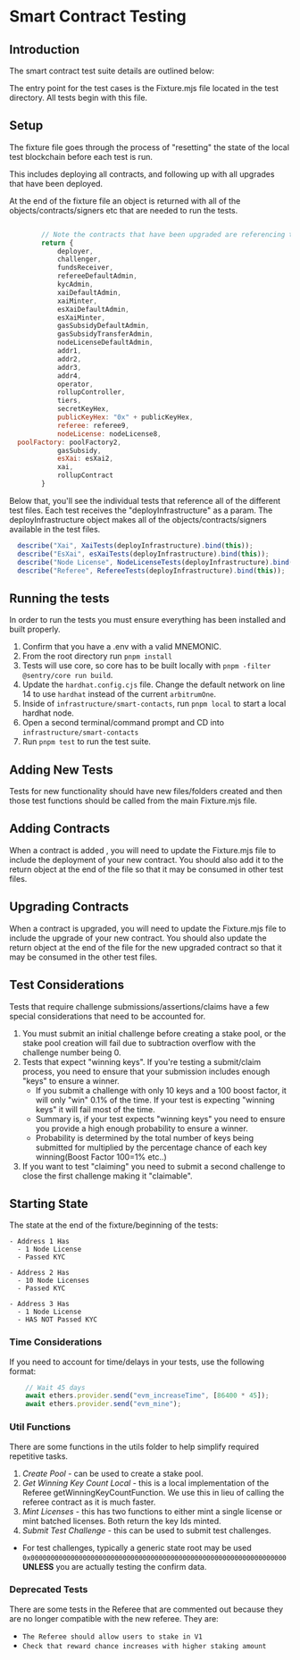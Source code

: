 # Smart Contract Testing

## Introduction

The smart contract test suite details are outlined below:

The entry point for the test cases is the Fixture.mjs file located in the test directory. All tests begin with this file.

## Setup

The fixture file goes through the process of "resetting" the state of the local test blockchain before each test is run.

This includes deploying all contracts, and following up with all upgrades that have been deployed.

At the end of the fixture file an object is returned with all of the objects/contracts/signers etc that are needed to run the tests.

```javascript

        // Note the contracts that have been upgraded are referencing the upgraded version(s)
        return {
            deployer,
            challenger,
            fundsReceiver,
            refereeDefaultAdmin,
            kycAdmin,
            xaiDefaultAdmin,
            xaiMinter,
            esXaiDefaultAdmin,
            esXaiMinter,
            gasSubsidyDefaultAdmin,
            gasSubsidyTransferAdmin,
            nodeLicenseDefaultAdmin,
            addr1,
            addr2,
            addr3,
            addr4,
            operator,
            rollupController,
            tiers,
            secretKeyHex,
            publicKeyHex: "0x" + publicKeyHex,
            referee: referee9,
            nodeLicense: nodeLicense8,
  poolFactory: poolFactory2,
            gasSubsidy,
            esXai: esXai2,
            xai,
            rollupContract
        }
```

Below that, you'll see the individual tests that reference all of the different test files. Each test receives the "deployInfrastructure" as a param. The deployInfrastructure object makes all of the objects/contracts/signers available in the test files.

``` javascript
  describe("Xai", XaiTests(deployInfrastructure).bind(this));
  describe("EsXai", esXaiTests(deployInfrastructure).bind(this));
  describe("Node License", NodeLicenseTests(deployInfrastructure).bind(this));
  describe("Referee", RefereeTests(deployInfrastructure).bind(this));
```

## Running the tests

In order to run the tests you must ensure everything has been installed and built properly.

1. Confirm that you have a .env with a valid MNEMONIC.
2. From the root directory run `pnpm install`
3. Tests will use core, so core has to be built locally with `pnpm -filter @sentry/core run build`.
5. Update the `hardhat.config.cjs` file. Change the default network on line 14 to use `hardhat` instead of the current `arbitrumOne`.
6. Inside of `infrastructure/smart-contacts`, run `pnpm local` to start a local hardhat node.
7. Open a second terminal/command prompt and CD into `infrastructure/smart-contacts`
8. Run `pnpm test` to run the test suite.

## Adding New Tests

Tests for new functionality should have new files/folders created and then those test functions should be called from the main Fixture.mjs file.

## Adding Contracts

When a contract is added , you will need to update the Fixture.mjs file to include the deployment of your new contract. You should also add it to the return object at the end of the file so that it may be consumed in other test files.

## Upgrading Contracts

When a contract is upgraded, you will need to update the Fixture.mjs file to include the upgrade of your new contract. You should also update the return object at the end of the file for the new upgraded contract so that it may be consumed in the other test files.

## Test Considerations

Tests that require challenge submissions/assertions/claims have a few special considerations that need to be accounted for.

1. You must submit an initial challenge before creating a stake pool, or the stake pool creation will fail due to subtraction overflow with the challenge number being 0.
2. Tests that expect "winning keys". If you're testing a submit/claim process, you need to ensure that your submission includes enough "keys" to ensure a winner.
   - If you submit a challenge with only 10 keys and a 100 boost factor, it will only "win" 0.1% of the time. If your test is expecting "winning keys" it will fail most of the time.
   - Summary is, if your test expects "winning keys" you need to ensure you provide a high enough probability to ensure a winner.
   - Probability is determined by the total number of keys being submitted for multiplied by the percentage chance of each key winning(Boost Factor 100=1% etc..)
3. If you want to test "claiming" you need to submit a second challenge to close the first challenge making it "claimable".

## Starting State
The state at the end of the fixture/beginning of the tests:

    - Address 1 Has
      - 1 Node License
      - Passed KYC

    - Address 2 Has
      - 10 Node Licenses
      - Passed KYC

    - Address 3 Has
      - 1 Node License
      - HAS NOT Passed KYC


### Time Considerations

If you need to account for time/delays in your tests, use the following format:
```javascript
	// Wait 45 days
	await ethers.provider.send("evm_increaseTime", [86400 * 45]);
	await ethers.provider.send("evm_mine");
```

### Util Functions

There are some functions in the utils folder to help simplify required repetitive tasks.

1. *Create Pool* - can be used to create a stake pool.
2. *Get Winning Key Count Local* - this is a local implementation of the Referee getWinningKeyCountFunction. We use this in lieu of calling the referee contract as it is much faster.
3. *Mint Licenses* - this has two functions to either mint a single license or mint batched licenses. Both return the key Ids minted.
4. *Submit Test Challenge* - this can be used to submit test challenges. 
  - For test challenges, typically a generic state root may be used `0x0000000000000000000000000000000000000000000000000000000000000000` **UNLESS** you are actually testing the confirm data.


### Deprecated Tests

There are some tests in the Referee that are commented out because they are no longer compatible with the new referee. 
They are:

- `The Referee should allow users to stake in V1`
- `Check that reward chance increases with higher staking amount`
